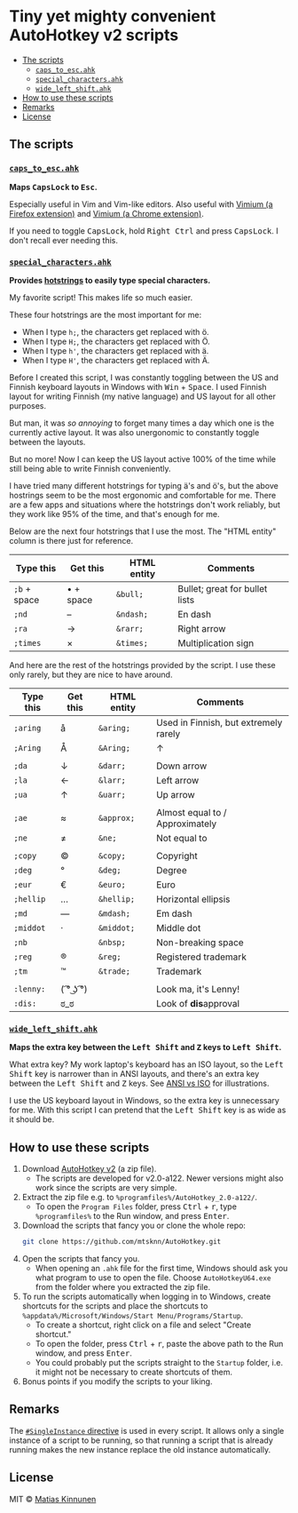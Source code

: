 # Tiny yet mighty convenient AutoHotkey v2 scripts

- [The scripts](#the-scripts)
  - [`caps_to_esc.ahk`](#caps_to_escahk)
  - [`special_characters.ahk`](#special_charactersahk)
  - [`wide_left_shift.ahk`](#wide_left_shiftahk)
- [How to use these scripts](#how-to-use-these-scripts)
- [Remarks](#remarks)
- [License](#license)

## The scripts

### [`caps_to_esc.ahk`](scripts/caps_to_esc.ahk)

**Maps <kbd>CapsLock</kbd> to <kbd>Esc</kbd>.**

Especially useful in Vim and Vim-like editors.
Also useful with
[Vimium (a Firefox extension)](https://addons.mozilla.org/en-US/firefox/addon/vimium-ff/)
and
[Vimium (a Chrome extension)](https://chrome.google.com/webstore/detail/vimium/dbepggeogbaibhgnhhndojpepiihcmeb).

If you need to toggle <kbd>CapsLock</kbd>,
hold <kbd>Right Ctrl</kbd> and press <kbd>CapsLock</kbd>.
I don't recall ever needing this.

### [`special_characters.ahk`](scripts/special_characters.ahk)

**Provides [hotstrings](https://lexikos.github.io/v2/docs/Hotstrings.htm)
to easily type special characters.**

My favorite script!
This makes life so much easier.

These four hotstrings are the most important for me:

- When I type `h;`, the characters get replaced with ö.
- When I type `H;`, the characters get replaced with Ö.
- When I type `h'`, the characters get replaced with ä.
- When I type `H'`, the characters get replaced with Ä.

Before I created this script,
I was constantly toggling between
the US and Finnish keyboard layouts
in Windows
with <kbd>Win</kbd> + <kbd>Space</kbd>.
I used
Finnish layout for writing Finnish (my native language)
and US layout for all other purposes.

But man, it was _so annoying_
to forget many times a day which one is the currently active layout.
It was also unergonomic to constantly toggle between the layouts.

But no more!
Now I can keep the US layout active 100% of the time
while still being able to write Finnish conveniently.

I have tried many different hotstrings for typing ä's and ö's,
but the above hostrings seem to be the most ergonomic and comfortable for me.
There are a few apps and situations
where the hotstrings don't work reliably,
but they work like 95% of the time,
and that's enough for me.

Below are the next four hotstrings
that I use the most.
The "HTML entity" column
is there just for reference.

| Type this    | Get this  | HTML entity | Comments
| ------------ | --------- | ----------- | --------
| `;b` + space | • + space | `&bull;`    | Bullet; great for bullet lists
| `;nd`        | –         | `&ndash;`   | En dash
| `;ra`        | →         | `&rarr;`    | Right arrow
| `;times`     | ×         | `&times;`   | Multiplication sign

And here are the rest of the hotstrings
provided by the script.
I use these only rarely,
but they are nice to have around.

| Type this    | Get this | HTML entity | Comments
| ------------ | -------- | ----------- | --------
| `;aring`     | å        | `&aring;`   | Used in Finnish, but extremely rarely
| `;Aring`     | Å        | `&Aring;`   | ↑
|              |          |             |
| `;da`        | ↓        | `&darr;`    | Down arrow
| `;la`        | ←        | `&larr;`    | Left arrow
| `;ua`        | ↑        | `&uarr;`    | Up arrow
|              |          |             |
| `;ae`        | ≈        | `&approx;`  | Almost equal to / Approximately
| `;ne`        | ≠        | `&ne;`      | Not equal to
|              |          |             |
| `;copy`      | ©        | `&copy;`    | Copyright
| `;deg`       | °        | `&deg;`     | Degree
| `;eur`       | €        | `&euro;`    | Euro
| `;hellip`    | …        | `&hellip;`  | Horizontal ellipsis
| `;md`        | —        | `&mdash;`   | Em dash
| `;middot`    | ·        | `&middot;`  | Middle dot
| `;nb`        |          | `&nbsp;`    | Non-breaking space
| `;reg`       | ®        | `&reg;`     | Registered trademark
| `;tm`        | ™        | `&trade;`   | Trademark
|              |          |             |
| `:lenny:`    | ( ͡° ͜ʖ ͡°) |             | Look ma, it's Lenny!
| `:dis:`      | ಠ_ಠ     |             | Look of **dis**approval

### [`wide_left_shift.ahk`](scripts/wide_left_shift.ahk)

**Maps the extra key
between the <kbd>Left Shift</kbd> and <kbd>Z</kbd> keys
to <kbd>Left Shift</kbd>.**

What extra key?
My work laptop's keyboard has an ISO layout,
so the <kbd>Left Shift</kbd> key is narrower than in ANSI layouts,
and there's an extra key
between the <kbd>Left Shift</kbd> and <kbd>Z</kbd> keys.
See [ANSI vs ISO](https://deskthority.net/wiki/ANSI_vs_ISO) for illustrations.

I use the US keyboard layout in Windows,
so the extra key is unnecessary for me.
With this script
I can pretend that
the <kbd>Left Shift</kbd> key is as wide as it should be.

## How to use these scripts

1. Download [AutoHotkey v2](https://www.autohotkey.com/v2/) (a zip file).
   - The scripts are developed for v2.0-a122.
     Newer versions might also work
     since the scripts are very simple.
2. Extract the zip file e.g. to `%programfiles%/AutoHotkey_2.0-a122/`.
   - To open the `Program Files` folder,
     press <kbd>Ctrl</kbd> + <kbd>r</kbd>,
     type `%programfiles%` to the Run window,
     and press <kbd>Enter</kbd>.
3. Download the scripts that fancy you
   or clone the whole repo:
   ```sh
   git clone https://github.com/mtsknn/AutoHotkey.git
   ```
4. Open the scripts that fancy you.
   - When opening an `.ahk` file for the first time,
     Windows should ask you
     what program to use to open the file.
     Choose `AutoHotkeyU64.exe`
     from the folder where you extracted the zip file.
5. To run the scripts automatically
   when logging in to Windows,
   create shortcuts for the scripts
   and place the shortcuts
   to `%appdata%/Microsoft/Windows/Start Menu/Programs/Startup`.
   - To create a shortcut,
     right click on a file
     and select "Create shortcut."
   - To open the folder,
     press <kbd>Ctrl</kbd> + <kbd>r</kbd>,
     paste the above path to the Run window,
     and press <kbd>Enter</kbd>.
   - You could probably put the scripts straight to the `Startup` folder,
     i.e. it might not be necessary to create shortcuts of them.
6. Bonus points if you modify the scripts to your liking.

## Remarks

The [`#SingleInstance` directive](https://lexikos.github.io/v2/docs/commands/_SingleInstance.htm)
is used in every script.
It allows only a single instance of a script to be running,
so that running a script that is already running
makes the new instance replace the old instance automatically.

## License

MIT &copy; [Matias Kinnunen](https://mtsknn.fi/)
